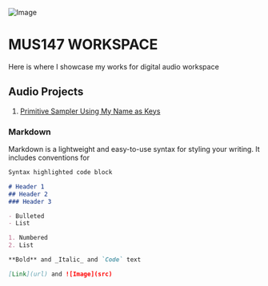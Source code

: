 ![Image](https://www.wolfram.com/language/12/new-in-audio-processing/assets.ja/audio-effects-via-stft-transformations/O_35.png)

# MUS147 WORKSPACE

Here is where I showcase my works for digital audio workspace

## Audio Projects

1. [Primitive Sampler Using My Name as Keys](https://drive.google.com/drive/folders/1W2wzaGslHM4pC3TvZFuXJVyvBTnKLqvf)



### Markdown

Markdown is a lightweight and easy-to-use syntax for styling your writing. It includes conventions for

```markdown
Syntax highlighted code block

# Header 1
## Header 2
### Header 3

- Bulleted
- List

1. Numbered
2. List

**Bold** and _Italic_ and `Code` text

[Link](url) and ![Image](src)
```

